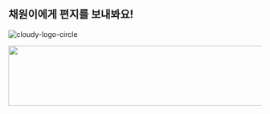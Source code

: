 ## 채원이에게 편지를 보내봐요!
![![cloudy-logo-circle](https://github.com/user-attachments/assets/17835f73-def6-4b6a-9948-9f62e98ea319)](https://cloudy.cloudy.n-e.kr/cloudy/1)

<a href="https://github.com/devxb/gitanimals">
  <img
    src="https://render.gitanimals.org/lines/ywonchae1?pet-id=591880058140549381"
    width="600"
    height="120"
  />
</a>
